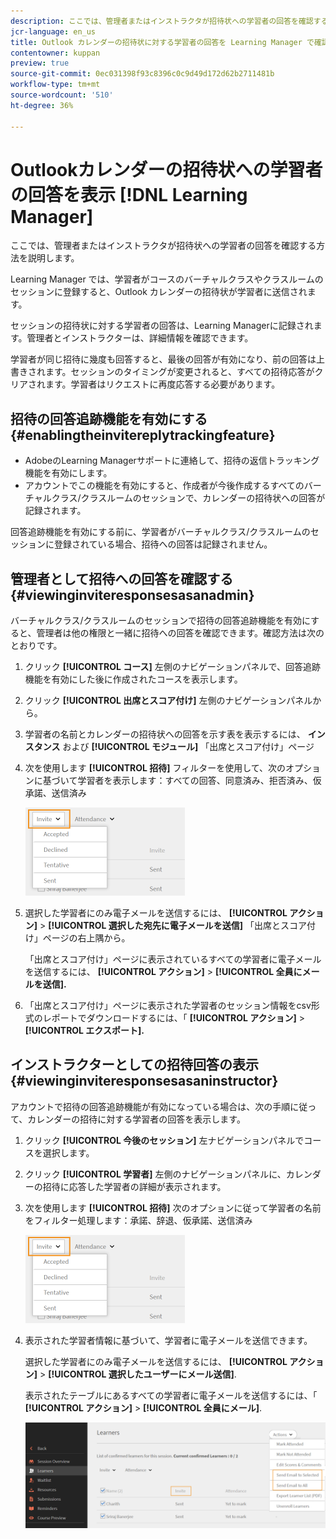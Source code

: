```yaml
---
description: ここでは、管理者またはインストラクタが招待状への学習者の回答を確認する方法を説明します。
jcr-language: en_us
title: Outlook カレンダーの招待状に対する学習者の回答を Learning Manager で確認する
contentowner: kuppan
preview: true
source-git-commit: 0ec031398f93c8396c0c9d49d172d62b2711481b
workflow-type: tm+mt
source-wordcount: '510'
ht-degree: 36%

---
```




# Outlookカレンダーの招待状への学習者の回答を表示 [!DNL Learning Manager]

ここでは、管理者またはインストラクタが招待状への学習者の回答を確認する方法を説明します。

Learning Manager では、学習者がコースのバーチャルクラスやクラスルームのセッションに登録すると、Outlook カレンダーの招待状が学習者に送信されます。

セッションの招待状に対する学習者の回答は、Learning Managerに記録されます。管理者とインストラクターは、詳細情報を確認できます。

学習者が同じ招待に幾度も回答すると、最後の回答が有効になり、前の回答は上書きされます。セッションのタイミングが変更されると、すべての招待応答がクリアされます。学習者はリクエストに再度応答する必要があります。

## 招待の回答追跡機能を有効にする {#enablingtheinvitereplytrackingfeature}

* AdobeのLearning Managerサポートに連絡して、招待の返信トラッキング機能を有効にします。
* アカウントでこの機能を有効にすると、作成者が今後作成するすべてのバーチャルクラス/クラスルームのセッションで、カレンダーの招待状への回答が記録されます。

回答追跡機能を有効にする前に、学習者がバーチャルクラス/クラスルームのセッションに登録されている場合、招待への回答は記録されません。

## 管理者として招待への回答を確認する {#viewinginviteresponsesasanadmin}

バーチャルクラス/クラスルームのセッションで招待の回答追跡機能を有効にすると、管理者は他の権限と一緒に招待への回答を確認できます。確認方法は次のとおりです。

1. クリック **[!UICONTROL コース]** 左側のナビゲーションパネルで、回答追跡機能を有効にした後に作成されたコースを表示します。
1. クリック **[!UICONTROL 出席とスコア付け]** 左側のナビゲーションパネルから。
1. 学習者の名前とカレンダーの招待状への回答を示す表を表示するには、 **インスタンス** および **[!UICONTROL モジュール]** 「出席とスコア付け」ページ
1. 次を使用します **[!UICONTROL 招待]** フィルターを使用して、次のオプションに基づいて学習者を表示します：すべての回答、同意済み、拒否済み、仮承諾、送信済み

   ![](assets/invite-filter.png)

1. 選択した学習者にのみ電子メールを送信するには、 **[!UICONTROL アクション]** > **[!UICONTROL 選択した宛先に電子メールを送信]** 「出席とスコア付け」ページの右上隅から。

   「出席とスコア付け」ページに表示されているすべての学習者に電子メールを送信するには、 **[!UICONTROL アクション]** > **[!UICONTROL 全員にメールを送信].**

1. 「出席とスコア付け」ページに表示された学習者のセッション情報をcsv形式のレポートでダウンロードするには、「 **[!UICONTROL アクション]** > **[!UICONTROL エクスポート].**

## インストラクターとしての招待回答の表示 {#viewinginviteresponsesasaninstructor}

アカウントで招待の回答追跡機能が有効になっている場合は、次の手順に従って、カレンダーの招待に対する学習者の回答を表示します。

1. クリック **[!UICONTROL 今後のセッション]** 左ナビゲーションパネルでコースを選択します。
1. クリック **[!UICONTROL 学習者]** 左側のナビゲーションパネルに、カレンダーの招待に応答した学習者の詳細が表示されます。
1. 次を使用します **[!UICONTROL 招待]** 次のオプションに従って学習者の名前をフィルター処理します：承諾、辞退、仮承諾、送信済み

   ![](assets/invite-filter.png)

1. 表示された学習者情報に基づいて、学習者に電子メールを送信できます。

   選択した学習者にのみ電子メールを送信するには、 **[!UICONTROL アクション]** > **[!UICONTROL 選択したユーザーにメール送信]**.

   表示されたテーブルにあるすべての学習者に電子メールを送信するには、「 **[!UICONTROL アクション]** > **[!UICONTROL 全員にメール]**.

   ![](assets/instructor-actions1.png)

